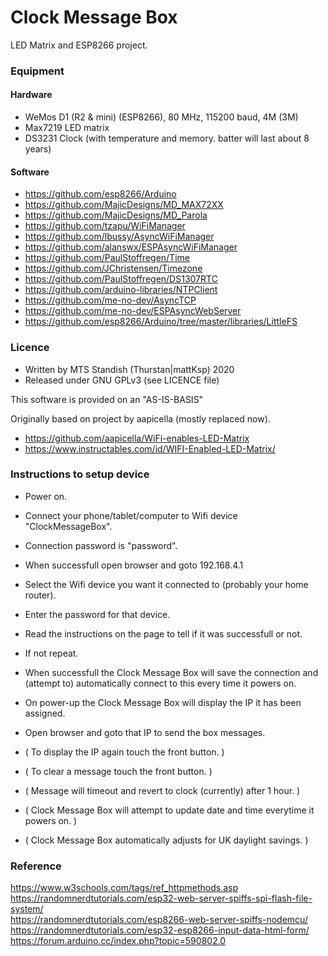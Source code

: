 # Clock Message Box
LED Matrix and ESP8266 project.

### Equipment
#### Hardware
- WeMos D1 (R2 & mini) (ESP8266), 80 MHz, 115200 baud, 4M (3M)
- Max7219 LED matrix
- DS3231 Clock (with temperature and memory. batter will last about 8 years)

#### Software
- https://github.com/esp8266/Arduino
- https://github.com/MajicDesigns/MD_MAX72XX
- https://github.com/MajicDesigns/MD_Parola
- https://github.com/tzapu/WiFiManager
- https://github.com/lbussy/AsyncWiFiManager
- https://github.com/alanswx/ESPAsyncWiFiManager
- https://github.com/PaulStoffregen/Time
- https://github.com/JChristensen/Timezone
- https://github.com/PaulStoffregen/DS1307RTC
- https://github.com/arduino-libraries/NTPClient
- https://github.com/me-no-dev/AsyncTCP
- https://github.com/me-no-dev/ESPAsyncWebServer
- https://github.com/esp8266/Arduino/tree/master/libraries/LittleFS

### Licence
- Written by MTS Standish (Thurstan|mattKsp) 2020
- Released under GNU GPLv3 (see LICENCE file)

This software is provided on an "AS-IS-BASIS"

Originally based on project by aapicella (mostly replaced now).
- https://github.com/aapicella/WiFi-enables-LED-Matrix
- https://www.instructables.com/id/WIFI-Enabled-LED-Matrix/

### Instructions to setup device 
- Power on.  
- Connect your phone/tablet/computer to Wifi device "ClockMessageBox".  
- Connection password is "password".  
- When successfull open browser and goto 192.168.4.1   
- Select the Wifi device you want it connected to (probably your home router).  
- Enter the password for that device.  
- Read the instructions on the page to tell if it was successfull or not.   
- If not repeat.   
- When successfull the Clock Message Box will save the connection and (attempt to) automatically connect to this every time it powers on.   
- On power-up the Clock Message Box will display the IP it has been assigned.   
- Open browser and goto that IP to send the box messages.  

- ( To display the IP again touch the front button. )  
- ( To clear a message touch the front button. )  
- ( Message will timeout and revert to clock (currently) after 1 hour. ) 
- ( Clock Message Box will attempt to update date and time everytime it powers on. )
- ( Clock Message Box automatically adjusts for UK daylight savings. )

### Reference
https://www.w3schools.com/tags/ref_httpmethods.asp <br>
https://randomnerdtutorials.com/esp32-web-server-spiffs-spi-flash-file-system/ <br> 
https://randomnerdtutorials.com/esp8266-web-server-spiffs-nodemcu/ <br> 
https://randomnerdtutorials.com/esp32-esp8266-input-data-html-form/ <br> 
https://forum.arduino.cc/index.php?topic=590802.0 <br> 



